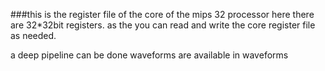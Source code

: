 ###this is the register file of the core of the mips 32 processor here there are 32*32bit registers.
as the you can read and write the core register file as needed.

a deep pipeline can be done 
waveforms are available in waveforms